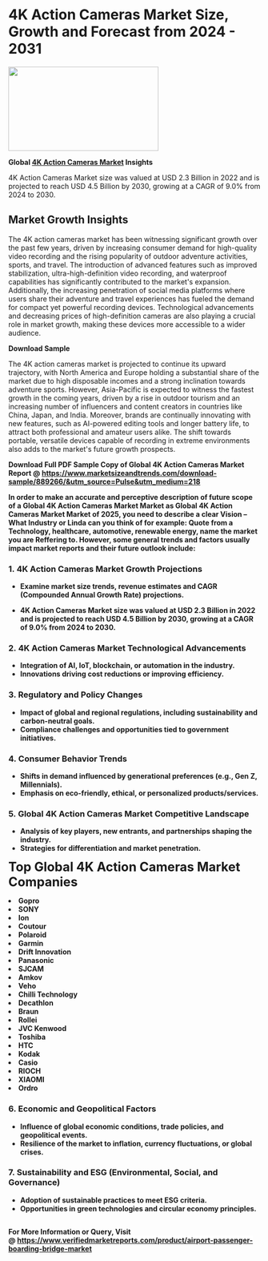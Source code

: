 <H1>4K Action Cameras Market Size, Growth and Forecast from 2024 - 2031</H1><img class="aligncenter size-medium wp-image-584254" src="https://thirdeyenews.in/wp-content/uploads/2024/09/Global-Market-Research-300x168.jpeg" alt="" width="300" height="168" /><p><strong>Global&nbsp;<a href="https://www.marketsizeandtrends.com/download-sample/889266/&amp;utm_source=Pulse&amp;utm_medium=218">4K Action Cameras Market</a> Insights</strong></p><p>4K Action Cameras Market size was valued at USD 2.3 Billion in 2022 and is projected to reach USD 4.5 Billion by 2030, growing at a CAGR of 9.0% from 2024 to 2030.</p><p><h2>Market Growth Insights</h2> <p>The 4K action cameras market has been witnessing significant growth over the past few years, driven by increasing consumer demand for high-quality video recording and the rising popularity of outdoor adventure activities, sports, and travel. The introduction of advanced features such as improved stabilization, ultra-high-definition video recording, and waterproof capabilities has significantly contributed to the market's expansion. Additionally, the increasing penetration of social media platforms where users share their adventure and travel experiences has fueled the demand for compact yet powerful recording devices. Technological advancements and decreasing prices of high-definition cameras are also playing a crucial role in market growth, making these devices more accessible to a wider audience.</p> <p><strong>Download Sample</strong></p> <p>The 4K action cameras market is projected to continue its upward trajectory, with North America and Europe holding a substantial share of the market due to high disposable incomes and a strong inclination towards adventure sports. However, Asia-Pacific is expected to witness the fastest growth in the coming years, driven by a rise in outdoor tourism and an increasing number of influencers and content creators in countries like China, Japan, and India. Moreover, brands are continually innovating with new features, such as AI-powered editing tools and longer battery life, to attract both professional and amateur users alike. The shift towards portable, versatile devices capable of recording in extreme environments also adds to the market's future growth prospects. <p><strong></p><p><span class=""><strong>Download Full PDF Sample Copy of Global 4K Action Cameras Market Report</strong> @ <a href="https://www.marketsizeandtrends.com/download-sample/889266/&amp;utm_source=Pulse&amp;utm_medium=218" target="_blank">https://www.marketsizeandtrends.com/download-sample/889266/&amp;utm_source=Pulse&amp;utm_medium=218</a></span></p><p>In order to make an accurate and perceptive description of future scope of a Global&nbsp;4K Action Cameras Market Market as Global&nbsp;4K Action Cameras Market Market of 2025, you need to describe a clear Vision &ndash; What Industry or Linda can you think of for example: Quote from a Technology, healthcare, automotive, renewable energy, name the market you are Reffering to. However, some general trends and factors usually impact market reports and their future outlook include:</p><h3>1.&nbsp;<strong>4K Action Cameras Market Growth Projections</strong></h3><ul><li>Examine market size trends, revenue estimates and CAGR (Compounded Annual Growth Rate) projections.</li><li><p>4K Action Cameras Market size was valued at USD 2.3 Billion in 2022 and is projected to reach USD 4.5 Billion by 2030, growing at a CAGR of 9.0% from 2024 to 2030.</p></li></ul><h3>2.&nbsp;<strong>4K Action Cameras Market Technological Advancements</strong></h3><ul><li>Integration of AI, IoT, blockchain, or automation in the industry.</li><li>Innovations driving cost reductions or improving efficiency.</li></ul><h3>3.&nbsp;<strong>Regulatory and Policy Changes</strong></h3><ul><li>Impact of global and regional regulations, including sustainability and carbon-neutral goals.</li><li>Compliance challenges and opportunities tied to government initiatives.</li></ul><h3>4.&nbsp;<strong>Consumer Behavior Trends</strong></h3><ul><li>Shifts in demand influenced by generational preferences (e.g., Gen Z, Millennials).</li><li>Emphasis on eco-friendly, ethical, or personalized products/services.</li></ul><h3>5.&nbsp;<strong>Global 4K Action Cameras Market Competitive Landscape</strong></h3><ul><li>Analysis of key players, new entrants, and partnerships shaping the industry.</li><li>Strategies for differentiation and market penetration.</li></ul><p data-pm-slice="1 1 []"><span style="color: inherit; font-family: inherit; font-size: 25px;">Top Global 4K Action Cameras Market Companies</span></p><div class="" data-test-id=""><p><li>Gopro</li><li> SONY</li><li> Ion</li><li> Coutour</li><li> Polaroid</li><li> Garmin</li><li> Drift Innovation</li><li> Panasonic</li><li> SJCAM</li><li> Amkov</li><li> Veho</li><li> Chilli Technology</li><li> Decathlon</li><li> Braun</li><li> Rollei</li><li> JVC Kenwood</li><li> Toshiba</li><li> HTC</li><li> Kodak</li><li> Casio</li><li> RIOCH</li><li> XIAOMI</li><li> Ordro</li></p></div><h3>6.&nbsp;<strong>Economic and Geopolitical Factors</strong></h3><ul><li>Influence of global economic conditions, trade policies, and geopolitical events.</li><li>Resilience of the market to inflation, currency fluctuations, or global crises.</li></ul><h3>7.&nbsp;<strong>Sustainability and ESG (Environmental, Social, and Governance)</strong></h3><ul><li>Adoption of sustainable practices to meet ESG criteria.</li><li>Opportunities in green technologies and circular economy principles.</li></ul><h2><strong style="font-size: 14px;">For More Information or Query, Visit @&nbsp;</strong><a style="background-color: #ffffff; font-size: 14px;" href="https://www.marketsizeandtrends.com/report/4k-action-cameras-market/" target="_blank">https://www.verifiedmarketreports.com/product/airport-passenger-boarding-bridge-market</a></h2>
